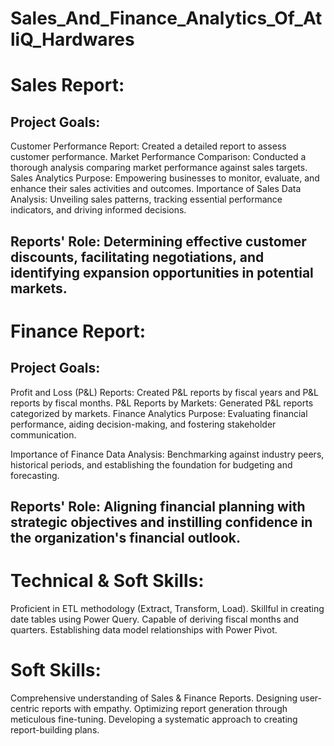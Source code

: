 # Sales_And_Finance_Analytics_Of_AtliQ_Hardwares

# Sales Report:

## Project Goals:
Customer Performance Report: Created a detailed report to assess customer performance.
Market Performance Comparison: Conducted a thorough analysis comparing market performance against sales targets.
Sales Analytics Purpose: Empowering businesses to monitor, evaluate, and enhance their sales activities and outcomes.
Importance of Sales Data Analysis: Unveiling sales patterns, tracking essential performance indicators, and driving informed decisions.

## Reports' Role: Determining effective customer discounts, facilitating negotiations, and identifying expansion opportunities in potential markets.

# Finance Report:

## Project Goals:
Profit and Loss (P&L) Reports: Created P&L reports by fiscal years and P&L reports by fiscal months.
P&L Reports by Markets: Generated P&L reports categorized by markets.
Finance Analytics Purpose: Evaluating financial performance, aiding decision-making, and fostering stakeholder communication.

Importance of Finance Data Analysis: Benchmarking against industry peers, historical periods, and establishing the foundation for budgeting and forecasting.

## Reports' Role: Aligning financial planning with strategic objectives and instilling confidence in the organization's financial outlook.

# Technical & Soft Skills:
Proficient in ETL methodology (Extract, Transform, Load).
Skillful in creating date tables using Power Query.
Capable of deriving fiscal months and quarters.
Establishing data model relationships with Power Pivot.

# Soft Skills:
Comprehensive understanding of Sales & Finance Reports.
Designing user-centric reports with empathy.
Optimizing report generation through meticulous fine-tuning.
Developing a systematic approach to creating report-building plans.

